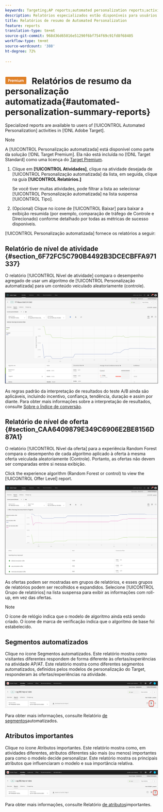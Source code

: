 ```yaml
---
keywords: Targeting;AP reports;automated personalization reports;activity level report;offer level report;offer detail report
description: Relatórios especializados estão disponíveis para usuários do Automated Personalization atividade no Adobe Target.
title: Relatórios de resumo de Automated Personalization
feature: reports
translation-type: tm+mt
source-git-commit: 968d36d65016e51290f6bf754f69c91fd8f68405
workflow-type: tm+mt
source-wordcount: '388'
ht-degree: 72%

---
```



# ![PREMIUM](/help/assets/premium.png) Relatórios de resumo da personalização automatizada{#automated-personalization-summary-reports}

Specialized reports are available to users of [!UICONTROL Automated Personalization] activities in [!DNL Adobe Target].

>[!NOTE]
>
>A [!UICONTROL Personalização automatizada] está disponível como parte da solução [!DNL Target Premium]. Ela não está incluída no [!DNL Target Standard] como uma licença do [Target Premium](/help/c-intro/intro.md#premium).

1. Clique em **[!UICONTROL Atividades]**, clique na atividade desejada de [!UICONTROL Personalização automatizada] da lista, em seguida, clique na guia **[!UICONTROL Relatórios.]**

   Se você tiver muitas atividades, pode filtrar a lista ao selecionar [!UICONTROL Personalização automatizada] na lista suspensa [!UICONTROL Tipo].

1. (Opcional) Clique no ícone de [!UICONTROL Baixar] para baixar a exibição resumida (por exemplo, comparação de tráfego de Controle e Direcionado) conforme detalhado por todas as métricas de sucesso disponíveis.

[!UICONTROL Personalização automatizada] fornece os relatórios a seguir:

## Relatório de nível de atividade {#section_6F72FC5C790B4492B3DCECBFFA971337}

O relatório [!UICONTROL Nível de atividade] compara o desempenho agregado de usar um algoritmo de [!UICONTROL Personalização automatizada] para um conteúdo veiculado aleatoriamente (controle).

![Relatório de nível de atividade](/help/c-reports/assets/box_plot_ap.png)

As regras padrão da interpretação de resultados do teste A/B ainda são aplicáveis, incluindo incentivo, confiança, tendência, duração e assim por diante. Para obter mais informações sobre a interpretação de resultados, consulte  [Sobre o Índice de conversão](/help/c-reports/conversion-rate.md#concept_2D9FEDE8F94A485DAC86D611BFBDC844).

## Relatório de nível de oferta {#section_CAA6409879E349C6906E2BE8156D87A1}

O relatório [!UICONTROL Nível da oferta] para a experiência Random Forest compara o desempenho de cada algoritmo aplicado à oferta à mesma oferta veiculada aleatoriamente (Controle). Portanto, as ofertas não devem ser comparadas entre si nessa exibição.

Click the experience algorithm (Random Forest or control) to view the [!UICONTROL Offer Level] report.

![](assets/ap_OfferLevelRpt.png)

As ofertas podem ser mostradas em grupos de relatórios, e esses grupos de relatórios podem ser recolhidos e expandidos. Selecione [!UICONTROL Grupo de relatórios] na lista suspensa para exibir as informações com roll-up, em vez das ofertas.

>[!NOTE]
>
>O ícone de relógio indica que o modelo de algoritmo ainda está sendo criado. O ícone de marca de verificação indica que o algoritmo de base foi estabelecido.

## Segmentos automatizados

Clique no ícone Segmentos  automatizados. Este relatório mostra como visitantes diferentes respondem de forma diferente às ofertas/experiências na atividade AP/AT. Este relatório mostra como diferentes segmentos automatizados, definidos pelos modelos de personalização do Target, responderam às ofertas/experiências na atividade.

![Ícone Segmentos automatizados](/help/c-reports/assets/icon-automated-sements-ap.png)

Para obter mais informações, consulte Relatório [de segmentos](/help/c-reports/c-personalization-insights-reports/automated-segments-report.md)automatizados.

## Atributos importantes

Clique no ícone Atributos  importantes. Este relatório mostra como, em atividades diferentes, atributos diferentes são mais (ou menos) importantes para como o modelo decide personalizar. Este relatório mostra os principais atributos que influenciaram o modelo e sua importância relativa.

![Ícone de atributos importantes](/help/c-reports/assets/icon-important-attributes-ap.png)

Para obter mais informações, consulte Relatório [de atributos](/help/c-reports/c-personalization-insights-reports/important-attributes-report.md)importantes.